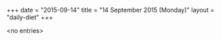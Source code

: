 +++
date = "2015-09-14"
title = "14 September 2015 (Monday)"
layout = "daily-diet"
+++

\<no entries\>